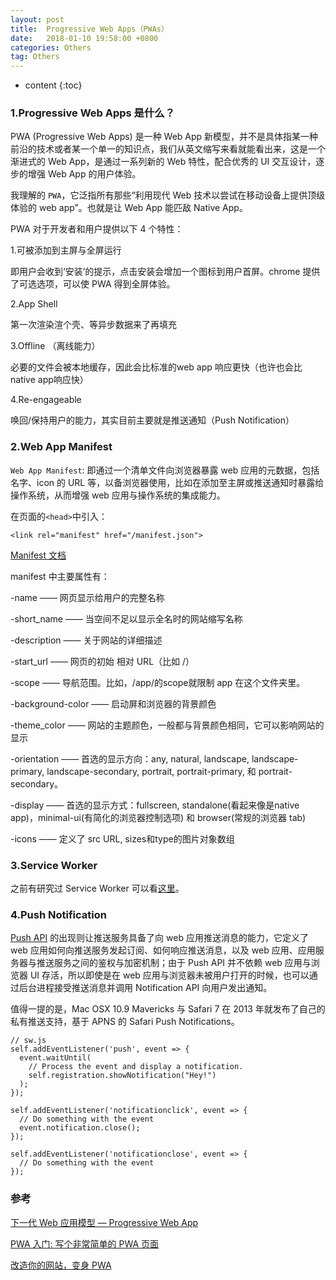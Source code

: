 ```yaml
---
layout: post
title:  Progressive Web Apps（PWAs）
date:   2018-01-10 19:58:00 +0800
categories: Others
tag: Others
---
```


* content
{:toc}

### 1.Progressive Web Apps 是什么？

PWA (Progressive Web Apps) 是一种 Web App 新模型，并不是具体指某一种前沿的技术或者某一个单一的知识点，我们从英文缩写来看就能看出来，这是一个渐进式的 Web App，是通过一系列新的 Web 特性，配合优秀的 UI 交互设计，逐步的增强 Web App 的用户体验。

我理解的 `PWA`，它泛指所有那些“利用现代 Web 技术以尝试在移动设备上提供顶级体验的 web app”。也就是让 Web App 能匹敌 Native App。

PWA 对于开发者和用户提供以下 4 个特性：

1.可被添加到主屏与全屏运行

即用户会收到‘安装’的提示，点击安装会增加一个图标到用户首屏。chrome 提供了可选选项，可以使 PWA 得到全屏体验。

2.App Shell 

第一次渲染渲个壳、等异步数据来了再填充

3.Offline （离线能力）

必要的文件会被本地缓存，因此会比标准的web app 响应更快（也许也会比native app响应快）

4.Re-engageable

唤回/保持用户的能力，其实目前主要就是推送通知（Push Notification）

### 2.Web App Manifest

`Web App Manifest`: 即通过一个清单文件向浏览器暴露 web 应用的元数据，包括名字、icon 的 URL 等，以备浏览器使用，比如在添加至主屏或推送通知时暴露给操作系统，从而增强 web 应用与操作系统的集成能力。

在页面的`<head>`中引入：

	<link rel="manifest" href="/manifest.json">

[Manifest 文档](https://developer.mozilla.org/en-US/docs/Web/Manifest)

manifest 中主要属性有：

-name —— 网页显示给用户的完整名称

-short_name —— 当空间不足以显示全名时的网站缩写名称

-description —— 关于网站的详细描述

-start_url —— 网页的初始 相对 URL（比如 /）

-scope —— 导航范围。比如，/app/的scope就限制 app 在这个文件夹里。

-background-color —— 启动屏和浏览器的背景颜色

-theme_color —— 网站的主题颜色，一般都与背景颜色相同，它可以影响网站的显示

-orientation —— 首选的显示方向：any, natural, landscape, landscape-primary, landscape-secondary, portrait, portrait-primary, 和 portrait-secondary。

-display —— 首选的显示方式：fullscreen, standalone(看起来像是native app)，minimal-ui(有简化的浏览器控制选项) 和 browser(常规的浏览器 tab)

-icons —— 定义了 src URL, sizes和type的图片对象数组

### 3.Service Worker

之前有研究过 Service Worker 可以看[这里](https://peiyanhuang.github.io/MyBlog/2017/02/02/Service-Worker/)。

### 4.Push Notification

[Push API](https://developer.mozilla.org/zh-CN/docs/Web/API/Push_API) 的出现则让推送服务具备了向 web 应用推送消息的能力，它定义了 web 应用如何向推送服务发起订阅、如何响应推送消息，以及 web 应用、应用服务器与推送服务之间的鉴权与加密机制；由于 Push API 并不依赖 web 应用与浏览器 UI 存活，所以即使是在 web 应用与浏览器未被用户打开的时候，也可以通过后台进程接受推送消息并调用 Notification API 向用户发出通知。

值得一提的是，Mac OSX 10.9 Mavericks 与 Safari 7 在 2013 年就发布了自己的私有推送支持，基于 APNS 的 Safari Push Notifications。

```
// sw.js
self.addEventListener('push', event => {
  event.waitUntil(
    // Process the event and display a notification.
    self.registration.showNotification("Hey!")
  );
});

self.addEventListener('notificationclick', event => {  
  // Do something with the event  
  event.notification.close();  
});

self.addEventListener('notificationclose', event => {  
  // Do something with the event  
});
```

### 参考

[下一代 Web 应用模型 — Progressive Web App](https://zhuanlan.zhihu.com/p/25167289)

[PWA 入门: 写个非常简单的 PWA 页面](https://zhuanlan.zhihu.com/p/25459319)

[改造你的网站，变身 PWA](https://segmentfault.com/a/1190000008880637)